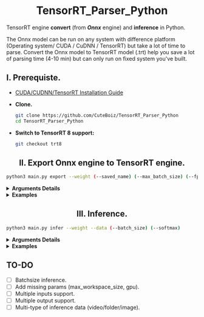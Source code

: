 # <div align=center> TensorRT_Parser_Python </div>

TensorRT engine **convert** (from ***Onnx*** engine) and **inference** in Python.

The Onnx model can be run on any system with difference platform (Operating system/ CUDA / CuDNN / TensorRT) but take a lot of time to parse.
Convert the Onnx model to TensorRT model (.trt) help you save a lot of parsing time (4-10 min) but can only run on fixed system you've built.

## I. Prerequiste.

- [CUDA/CUDNN/TensorRT Installation Guide](https://github.com/CuteBoiz/Ubuntu_Installation/blob/master/cuda.md)

- **Clone.**
  ```sh
  git clone https://github.com/CuteBoiz/TensorRT_Parser_Python
  cd TensorRT_Parser_Python
  ```
  
 - **Switch to TensorRT 8 support:**
    ```sh
    git checkout trt8
    ```
  

## <div align=center> II. Export Onnx engine to TensorRT engine. </div>

```sh
python3 main.py export --weight (--saved_name) (--max_batch_size) (--fp16) (--input_tensor_name) (--dim) 
```

<details> 
<summary><b>Arguments Details</b></summary>
    
   |Arguments Details   |Type           |Default        |Note
   |---                 |---            |---            |---
   |`--weight`          |`str`          |`required`     |**Path to onnx engine.**
   |`--saved_name`      |`str`          |`weight_path.trt`   |**Saved name of trt engine**
   |`--fp16`            |`store_true`   |`false`        |**Use FP16 fast mode (x2 inference time).**
   |`--max_batch_size`  |`int`          |`1`            |**Inference max batchsize.**
   |`--input_tensor_name`|`str`         |`None`         |**Input tensor name *(dynamic shape input only)*.**
   |`--dim`             |`int_array`    |`None`         |**Input tensor dimension *(dynamic shape input only)*.**

   **Note:** The only GPUs with full-rate FP16 Fast mode performance are Tesla P100, Quadro GP100, and Jetson TX1/TX2.

   **Note:** To get input tensor name/shape of a DL engine: Use [Netron](https://github.com/lutzroeder/netron).
    
</details> 

<details> 
<summary><b>Examples</b></summary>
 
- **Export Onnx engine to TensorRT engine.**
 
  ```sh
  python3 main.py export --weight ../2020_0421_0925.onnx 
  python3 main.py export --weight ../2020_0421_0925.onnx --saved_name model.trt --max_batch_size 10 --fp16
  ```
 
- **Export Onnx engine with Dynamic shape input (batchsize x 3 x 416 x416).**
 
  ```sh
   --input_tensor_name tensorName --dim dims1(,dims2,dims3)  (Does not include batchsize dims)
   python3 main.py export --ds --weight ../2020_0421_0925.onnx --input_tensor_name input_1 --dim 128 128 3
   python3 main.py export --ds --weight ../Keras.onnx --input_tensor_name input:0 --dim 3 640 640 --fp16
   ```
 
</details>

## <div align=center> III. Inference. </div>

```sh
python3 main.py infer --weight --data (--batch_size) (--softmax)
```

<details> 
<summary><b>Arguments Details</b></summary>
    
   |Arguments Details   |Type           |Default        |Note
   |---                 |---            |---            |---
   |`--weight`          |`str`          |`required`     |**Path to trt engine.**
   |`--data`            |`str`          |`required`     |**Path to inference data.**
   |`--batch_size`      |`int`          |`1`            |**Inference batchsize.**
   |`--softmax`         |`store_true`   |`false`        |**Add softmax to output layer.**

   **Note:** The only GPUs with full-rate FP16 Fast mode performance are Tesla P100, Quadro GP100, and Jetson TX1/TX2.

   **Note:** To get input tensor name and shape of model: Use [Netron](https://github.com/lutzroeder/netron).
    
</details> 

<details> 
<summary><b>Examples</b></summary>
 
```
python3 main.py infer --weight ../2020_0421_0925.trt --data ../Dataset/Train/
python3 main.py infer --weight ../2020_0421_0925.trt --data ../Dataset/Train/ --batch_size 6 --softmax
```
 
</details>


## TO-DO

- [ ] Batchsize inference.
- [ ] Add missing params (max_workspace_size, gpu).
- [ ] Multiple inputs support.
- [ ] Multiple output support.
- [ ] Multi-type of inference data (video/folder/image).
